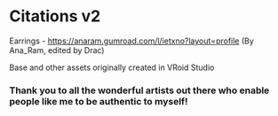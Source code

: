 # Citations v2

Earrings - https://anaram.gumroad.com/l/ietxno?layout=profile (By Ana_Ram, edited by Drac)

Base and other assets originally created in VRoid Studio


### Thank you to all the wonderful artists out there who enable people like me to be authentic to myself!

